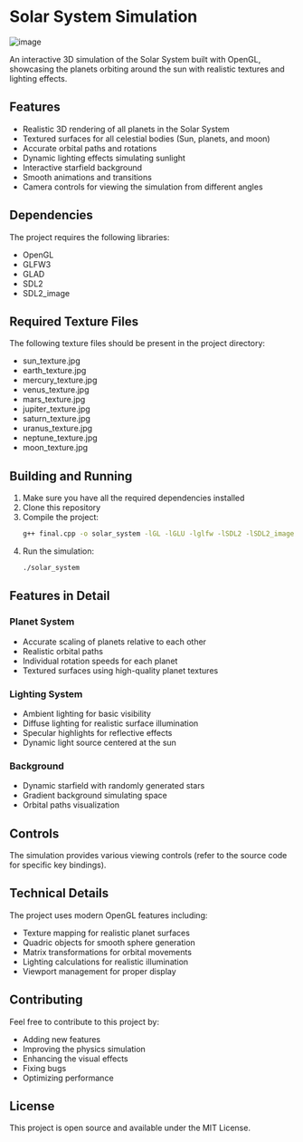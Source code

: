 # Solar System Simulation
![image](https://github.com/user-attachments/assets/c6b72a57-d07b-44ca-a215-1e470177616c)


An interactive 3D simulation of the Solar System built with OpenGL, showcasing the planets orbiting around the sun with realistic textures and lighting effects.

## Features

- Realistic 3D rendering of all planets in the Solar System
- Textured surfaces for all celestial bodies (Sun, planets, and moon)
- Accurate orbital paths and rotations
- Dynamic lighting effects simulating sunlight
- Interactive starfield background
- Smooth animations and transitions
- Camera controls for viewing the simulation from different angles

## Dependencies

The project requires the following libraries:
- OpenGL
- GLFW3
- GLAD
- SDL2
- SDL2_image

## Required Texture Files

The following texture files should be present in the project directory:
- sun_texture.jpg
- earth_texture.jpg
- mercury_texture.jpg
- venus_texture.jpg
- mars_texture.jpg
- jupiter_texture.jpg
- saturn_texture.jpg
- uranus_texture.jpg
- neptune_texture.jpg
- moon_texture.jpg

## Building and Running

1. Make sure you have all the required dependencies installed
2. Clone this repository
3. Compile the project:
   ```bash
   g++ final.cpp -o solar_system -lGL -lGLU -lglfw -lSDL2 -lSDL2_image
   ```
4. Run the simulation:
   ```bash
   ./solar_system
   ```

## Features in Detail

### Planet System
- Accurate scaling of planets relative to each other
- Realistic orbital paths
- Individual rotation speeds for each planet
- Textured surfaces using high-quality planet textures

### Lighting System
- Ambient lighting for basic visibility
- Diffuse lighting for realistic surface illumination
- Specular highlights for reflective effects
- Dynamic light source centered at the sun

### Background
- Dynamic starfield with randomly generated stars
- Gradient background simulating space
- Orbital paths visualization

## Controls

The simulation provides various viewing controls (refer to the source code for specific key bindings).

## Technical Details

The project uses modern OpenGL features including:
- Texture mapping for realistic planet surfaces
- Quadric objects for smooth sphere generation
- Matrix transformations for orbital movements
- Lighting calculations for realistic illumination
- Viewport management for proper display

## Contributing

Feel free to contribute to this project by:
- Adding new features
- Improving the physics simulation
- Enhancing the visual effects
- Fixing bugs
- Optimizing performance

## License

This project is open source and available under the MIT License.

